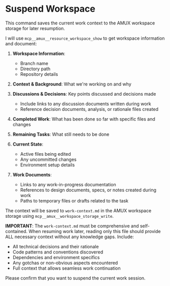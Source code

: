 # Suspend Workspace

This command saves the current work context to the AMUX workspace storage for later resumption.

I will use `mcp__amux__resource_workspace_show` to get workspace information and document:

1. **Workspace Information**:
   - Branch name
   - Directory path
   - Repository details
2. **Context & Background**: What we're working on and why

3. **Discussions & Decisions**: Key points discussed and decisions made

   - Include links to any discussion documents written during work
   - Reference decision documents, analysis, or rationale files created

4. **Completed Work**: What has been done so far with specific files and changes

5. **Remaining Tasks**: What still needs to be done

6. **Current State**:

   - Active files being edited
   - Any uncommitted changes
   - Environment setup details

7. **Work Documents**:
   - Links to any work-in-progress documentation
   - References to design documents, specs, or notes created during work
   - Paths to temporary files or drafts related to the task

The context will be saved to `work-context.md` in the AMUX workspace storage using `mcp__amux__workspace_storage_write`.

**IMPORTANT**: The `work-context.md` must be comprehensive and self-contained. When resuming work later, reading only this file should provide ALL necessary context without any knowledge gaps. Include:

- All technical decisions and their rationale
- Code patterns and conventions discovered
- Dependencies and environment specifics
- Any gotchas or non-obvious aspects encountered
- Full context that allows seamless work continuation

Please confirm that you want to suspend the current work session.
